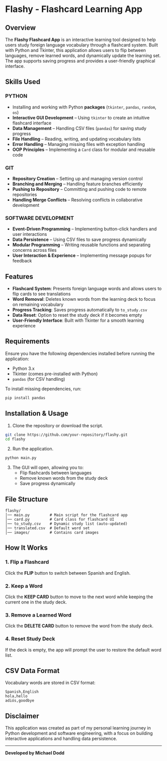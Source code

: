 # Flashy - Flashcard Learning App

## Overview

The **Flashy Flashcard App** is an interactive learning tool designed to help users study foreign language vocabulary through a flashcard system. Built with Python and Tkinter, this application allows users to flip between languages, remove learned words, and dynamically update the learning set. The app supports saving progress and provides a user-friendly graphical interface.

## Skills Used

### **PYTHON**

- Installing and working with Python **packages** (`tkinter`, `pandas`, `random`, `os`)
- **Interactive GUI Development** – Using `tkinter` to create an intuitive flashcard interface
- **Data Management** – Handling CSV files (`pandas`) for saving study progress
- **File Handling** – Reading, writing, and updating vocabulary lists
- **Error Handling** – Managing missing files with exception handling
- **OOP Principles** – Implementing a `Card` class for modular and reusable code

### **GIT**

- **Repository Creation** – Setting up and managing version control
- **Branching and Merging** – Handling feature branches efficiently
- **Pushing to Repository** – Committing and pushing code to remote repositories
- **Handling Merge Conflicts** – Resolving conflicts in collaborative development

### **SOFTWARE DEVELOPMENT**

- **Event-Driven Programming** – Implementing button-click handlers and user interactions
- **Data Persistence** – Using CSV files to save progress dynamically
- **Modular Programming** – Writing reusable functions and separating concerns across files
- **User Interaction & Experience** – Implementing message popups for feedback

## Features

- **Flashcard System**: Presents foreign language words and allows users to flip cards to see translations
- **Word Removal**: Deletes known words from the learning deck to focus on remaining vocabulary
- **Progress Tracking**: Saves progress automatically to `to_study.csv`
- **Data Reset**: Option to reset the study deck if it becomes empty
- **User-Friendly Interface**: Built with Tkinter for a smooth learning experience

## Requirements

Ensure you have the following dependencies installed before running the application:

- Python 3.x
- Tkinter (comes pre-installed with Python)
- `pandas` (for CSV handling)

To install missing dependencies, run:

```bash
pip install pandas
```

## Installation & Usage

1. Clone the repository or download the script.

```bash
git clone https://github.com/your-repository/flashy.git
cd flashy
```

2. Run the application.

```bash
python main.py
```

3. The GUI will open, allowing you to:
   - Flip flashcards between languages
   - Remove known words from the study deck
   - Save progress dynamically

## File Structure

```
flashy/
│── main.py         # Main script for the flashcard app
│── card.py         # Card class for flashcard UI
│── to_study.csv    # Dynamic study list (auto-updated)
│── translated.csv  # Default word set
│── images/         # Contains card images
```

## How It Works

### 1. Flip a Flashcard

Click the **FLIP** button to switch between Spanish and English.

### 2. Keep a Word

Click the **KEEP CARD** button to move to the next word while keeping the current one in the study deck.

### 3. Remove a Learned Word

Click the **DELETE CARD** button to remove the word from the study deck.

### 4. Reset Study Deck

If the deck is empty, the app will prompt the user to restore the default word list.

## CSV Data Format

Vocabulary words are stored in CSV format:

```csv
Spanish,English
hola,hello
adiós,goodbye
```

## Disclaimer

This application was created as part of my personal learning journey in Python development and software engineering, with a focus on building interactive applications and handling data persistence.

---

**Developed by Michael Dodd**
